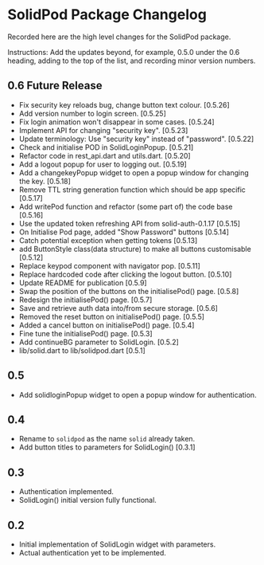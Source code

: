 # SolidPod Package Changelog

Recorded here are the high level changes for the SolidPod package.

Instructions: Add the updates beyond, for example, 0.5.0 under the 0.6
heading, adding to the top of the list, and recording minor version
numbers.

## 0.6 Future Release

+ Fix security key reloads bug, change button text colour. [0.5.26] 
+ Add version number to login screen. [0.5.25]
+ Fix login animation won't disappear in some cases. [0.5.24]
+ Implement API for changing "security key". [0.5.23]
+ Update terminology: Use "security key" instead of "password". [0.5.22]
+ Check and initialise POD in SolidLoginPopup. [0.5.21]
+ Refactor code in rest_api.dart and utils.dart. [0.5.20]
+ Add a logout popup for user to logging out. [0.5.19]
+ Add a changekeyPopup widget to open a popup window for changing the key. [0.5.18]
+ Remove TTL string generation function which should be app specific [0.5.17]
+ Add writePod function and refactor (some part of) the code base [0.5.16]
+ Use the updated token refreshing API from solid-auth-0.1.17 [0.5.15]
+ On Initialise Pod page, added "Show Password" buttons [0.5.14]
+ Catch potential exception when getting tokens [0.5.13]
+ add ButtonStyle class(data structure) to make all buttons customisable [0.5.12]
+ Replace  keypod component with navigator pop. [0.5.11]
+ Replace hardcoded code after clicking the logout button. [0.5.10]
+ Update README for publication [0.5.9]
+ Swap the position of the buttons on the initialisePod() page. [0.5.8]
+ Redesign the initialisePod() page. [0.5.7]
+ Save and retrieve auth data into/from secure storage. [0.5.6]
+ Removed the reset button on initialisePod() page. [0.5.5]
+ Added a cancel button on initialisePod() page. [0.5.4]
+ Fine tune the initialisePod() page. [0.5.3]
+ Add continueBG parameter to SolidLogin. [0.5.2]
+ lib/solid.dart to lib/solidpod.dart [0.5.1]

## 0.5

+ Add solidloginPopup widget to open a popup window for
  authentication.

## 0.4
  
+ Rename to `solidpod` as the name `solid` already taken.
+ Add button titles to parameters for SolidLogin() [0.3.1]

## 0.3

+ Authentication implemented.
+ SolidLogin() initial version fully functional.

## 0.2

+ Initial implementation of SolidLogin widget with parameters.
+ Actual authentication yet to be implemented.

